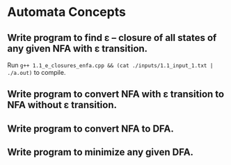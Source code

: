 # Automata Concepts
Write program to find ε – closure of all states of any given NFA with ε 
transition.
---
Run ```g++ 1.1_e_closures_enfa.cpp && (cat ./inputs/1.1_input_1.txt | ./a.out)``` to compile.

Write program to convert NFA with ε transition to NFA without ε transition.
---

Write program to convert NFA to DFA. 
---

Write program to minimize any given DFA.
---